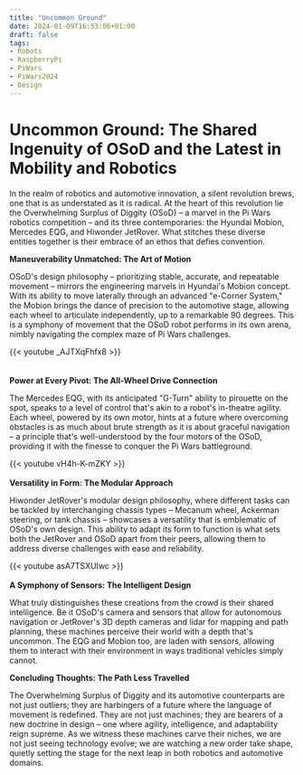 ```yaml
---
title: "Uncommon Ground"
date: 2024-01-09T16:53:06+01:00
draft: false
tags:
- Robots
- RaspberryPi
- PiWars
- PiWars2024
- Design
---
```


# Uncommon Ground: The Shared Ingenuity of OSoD and the Latest in Mobility and Robotics #
In the realm of robotics and automotive innovation, a silent revolution brews, one that is as understated as it is radical. At the heart of this revolution lie the Overwhelming Surplus of Diggity (OSoD) – a marvel in the Pi Wars robotics competition – and its three contemporaries: the Hyundai Mobion, Mercedes EQG, and Hiwonder JetRover. What stitches these diverse entities together is their embrace of an ethos that defies convention.

**Maneuverability Unmatched: The Art of Motion**

OSoD's design philosophy – prioritizing stable, accurate, and repeatable movement – mirrors the engineering marvels in Hyundai's Mobion concept. With its ability to move laterally through an advanced "e-Corner System," the Mobion brings the dance of precision to the automotive stage, allowing each wheel to articulate independently, up to a remarkable 90 degrees​​. This is a symphony of movement that the OSoD robot performs in its own arena, nimbly navigating the complex maze of Pi Wars challenges.

{{< youtube _AJTXqFhfx8 >}}  
\
\
**Power at Every Pivot: The All-Wheel Drive Connection**

The Mercedes EQG, with its anticipated "G-Turn" ability to pirouette on the spot, speaks to a level of control that's akin to a robot's in-theatre agility. Each wheel, powered by its own motor, hints at a future where overcoming obstacles is as much about brute strength as it is about graceful navigation – a principle that's well-understood by the four motors of the OSoD, providing it with the finesse to conquer the Pi Wars battleground​​.

{{< youtube vH4h-K-mZKY >}}
\
\
**Versatility in Form: The Modular Approach**

Hiwonder JetRover's modular design philosophy, where different tasks can be tackled by interchanging chassis types – Mecanum wheel, Ackerman steering, or tank chassis – showcases a versatility that is emblematic of OSoD's own design. This ability to adapt its form to function is what sets both the JetRover and OSoD apart from their peers, allowing them to address diverse challenges with ease and reliability​​.

{{< youtube asA7TSXUIwc >}}
\
\
**A Symphony of Sensors: The Intelligent Design**

What truly distinguishes these creations from the crowd is their shared intelligence. Be it OSoD's camera and sensors that allow for autonomous navigation or JetRover's 3D depth cameras and lidar for mapping and path planning, these machines perceive their world with a depth that's uncommon. The EQG and Mobion too, are laden with sensors, allowing them to interact with their environment in ways traditional vehicles simply cannot.

**Concluding Thoughts: The Path Less Travelled**

The Overwhelming Surplus of Diggity and its automotive counterparts are not just outliers; they are harbingers of a future where the language of movement is redefined. They are not just machines; they are bearers of a new doctrine in design – one where agility, intelligence, and adaptability reign supreme. As we witness these machines carve their niches, we are not just seeing technology evolve; we are watching a new order take shape, quietly setting the stage for the next leap in both robotics and automotive domains.